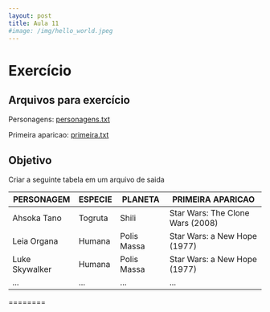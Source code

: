 ```yaml
---
layout: post
title: Aula 11
#image: /img/hello_world.jpeg
---
```

# Exercício  

## Arquivos para exercício

Personagens: [personagens.txt](/introprog2021/files/personagens.txt)  

Primeira aparicao: [primeira.txt](/introprog2021/files/primeira.txt)  

## Objetivo

Criar a seguinte tabela em um arquivo de saida

| PERSONAGEM |  ESPECIE  | PLANETA | PRIMEIRA APARICAO |
| ---------- | --------- | ------- | ----------------- |
|  Ahsoka Tano |  Togruta | Shili | Star Wars: The Clone Wars (2008) |
|  Leia Organa |  Humana | Polis Massa | Star Wars: a New Hope (1977) |
|  Luke Skywalker |  Humana | Polis Massa | Star Wars: a New Hope (1977) |
|  ... |  ... | ... | ... |



========

